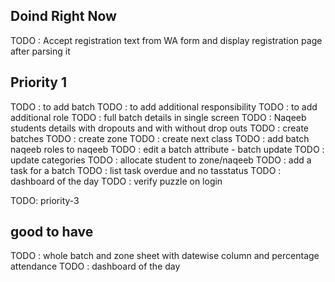 ## Doind Right Now
TODO : Accept registration text from WA form and display registration page after parsing it

## Priority 1

TODO : to add batch
TODO : to add additional responsibility
TODO : to add additional role
TODO : full batch details in single screen
TODO : Naqeeb students details with dropouts and with without drop outs
TODO : create batches
TODO : create zone
TODO : create next class
TODO : add batch naqeeb roles to naqeeb
TODO : edit a batch attribute - batch update
TODO : update categories
TODO : allocate student to zone/naqeeb
TODO : add a task for a batch
TODO : list task overdue and no tasstatus
TODO : dashboard of the day
TODO : verify puzzle on login



TODO: priority-3

## good to have
TODO : whole batch and zone sheet with datewise column and percentage attendance 
TODO : dashboard of the day

